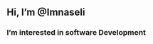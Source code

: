  ## Hi, I’m @Imnaseli
 ### I’m interested in software Development


<!---
Imnaseli/Imnaseli is a ✨ special ✨ repository because its `README.md` (this file) appears on your GitHub profile.
You can click the Preview link to take a look at your changes.
--->
